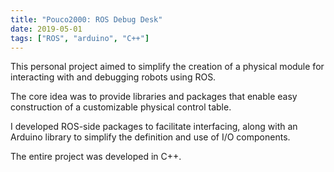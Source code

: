 ```yaml
---
title: "Pouco2000: ROS Debug Desk"
date: 2019-05-01
tags: ["ROS", "arduino", "C++"]
---
```


This personal project aimed to simplify the creation of a physical module for interacting with and debugging robots using ROS.

The core idea was to provide libraries and packages that enable easy construction of a customizable physical control table.

I developed ROS-side packages to facilitate interfacing, along with an Arduino library to simplify the definition and use of I/O components.

The entire project was developed in C++.